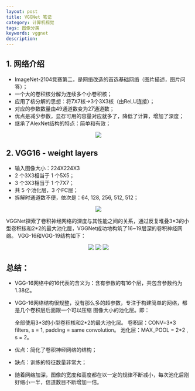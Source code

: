```yaml
---
layout: post
title: VGGNet 笔记
category: 计算机视觉
tags: 图像分类
keywords: vggnet
description:
---
```


## 1. 网络介绍

* ImageNet-2104竞赛第二，是网络改造的首选基础网络（图片描述，图片问答）；
* 一个大的卷积核分解为连续多个小卷积核；
* 应用了核分解的思想：将7X7核->3个3X3核（由ReLU连接）；
* 对应的参数数量由49通道数变为27通道数；
* 优点是减少参数，显存可用的容量对应就多了，降低了计算，增加了深度；
* 继承了AlexNet结构的特点：简单和有效；

<center>

<img src="https://raw.githubusercontent.com/chiemon/chiemon.github.io/master/img/VGG/1.png">

</center>

## 2. VGG16 - weight layers

- 输入图像大小：224X224X3
- 2 个3X3相当于 1 个5X5；
- 3 个3X3相当于 1 个7X7；
- 共 5 个池化层，3 个FC层；
- 拆解时通道数不便，依次是：64, 128, 256, 512, 512；

<center>

<img src="https://raw.githubusercontent.com/chiemon/chiemon.github.io/master/img/VGG/2.png">

</center>

VGGNet探索了卷积神经网络的深度与其性能之间的关系，通过反复堆叠3\*3的小型卷积核和2\*2的最大池化层，VGGNet成功地构筑了16~19层深的卷积神经网络。
VGG-16和VGG-19结构如下：

<center>

<img src="https://raw.githubusercontent.com/chiemon/chiemon.github.io/master/img/VGG/3.png">

<img src="https://raw.githubusercontent.com/chiemon/chiemon.github.io/master/img/VGG/4.png">

<img src="https://raw.githubusercontent.com/chiemon/chiemon.github.io/master/img/VGG/5.png">

</center>

## 总结：
- VGG-16网络中的16代表的含义为：含有参数的有16个层，共包含参数约为1.38亿。

- VGG-16网络结构很规整，没有那么多的超参数，专注于构建简单的网络，都是几个卷积层后面跟一个可以压缩 图像大小的池化层。即：

    全部使用3\*3的小型卷积核和2\*2的最大池化层。
    卷积层：CONV=3*3 filters, s = 1, padding = same convolution。
    池化层：MAX_POOL = 2\*2 , s = 2。

- 优点：简化了卷积神经网络的结构；

- 缺点：训练的特征数量非常大；

- 随着网络加深，图像的宽度和高度都在以一定的规律不断减小，每次池化后刚好缩小一半，信道数目不断增加一倍。